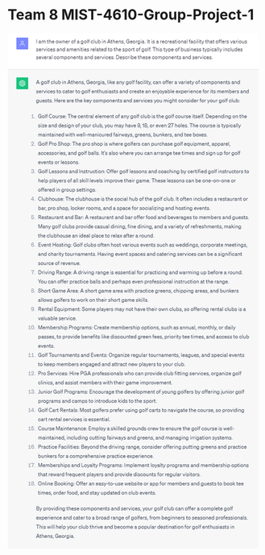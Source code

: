 # Team 8 MIST-4610-Group-Project-1



![Alt Text](https://github.com/Evan2114/MIST-4610-Group-Project-1/blob/main/Conversation%201.png)
